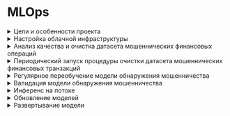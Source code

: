 # MLOps

<details>
<summary>
Цели и особенности проекта
</summary>

## 1. Цели проектируемой антифрод-системы:

1. **Снижение уровня мошеннических транзакций**
2. **Поддержжание конкурентноспособности компании**  (фиксация не более 2 мошеннических транзакций, приводящих к потере денежных средств + общий ущерб клиентов за месяц не должен привышать 500 тысяч рублей.)
3. **Достижение первых результатов в течение 3 месяцев** для оценки эффективности и целесообразности дальнейшего развития проекта
4. **Реализация проекта в рамках выделенного бюджета** (не более 10 млн руб.) и в установленный срок (не более 6 месяцев).
5. **Обеспечение высокой производительности и масштабируемости** (для обработки 50 транзакций в секунду на постоянной основе и до 400 транзакций в период праздников).
6. **Снижение процента ложных определений корректных транзакций как мошеннических** до уровня не более 5% от общего числа транзакций, чтобы избежать недовольства клиентов и предотвратить отток клиентов.
7. **Обеспечение конфиденциальности и безопасности данных**
8. **Обеспечение интеграции с существующей инфраструктурой**
  
## 2. Метрика для проектируемой антифрод-системы:
В рамках данной задачи важно:
1.	Минимизировать количество мошеннических транзакций (Recall)
2.	Минимизировать вероятность ошибочного определения транзакции как мошеннической (Precision)

Для данной задачи Recall является более предпочтительной метрикой:
* Пропущенные мошеннические транзакции (False Negatives) могут привести к значительным финансовым потерям. Высокий Recall минимизирует этот риск.
* Ложные срабатывания могут быть частично компенсированы дополнительными проверками и верификацией подозрительных транзакций.
  
Также в дополнение к Recall можно использовать ROC-AUC для более полной оценки производительности модели.

## 3. Особенности проекта:
https://miro.com/welcomeonboard/OVMxZDM2bW4zU0VtV0ludHZqRzVVemppNkJqaTVxNnZBTWFMclZQUG8wbGRiU0g1dWJieXVveVgzRHVwY1phanwzNDU4NzY0NTIzODQ4OTMwMjkxfDI=?share_link_id=384743824398

## 4. Основные функциональные части системы:
1. Сбор и подготовка данных
2. Модуль машинного обучения
3. Реализация и интеграция
4. Мониторинг и логирование
5. Безопасность и конфиденциальность
6. Масштабируемость и отказоустойчивость

## 5. Задачи:
Размещены на Kanban-доске

</details>
<details>
<summary>
Настройка облачной инфраструктуры
</summary>
  
## 1. Создание bucket в Yandex Cloud Object Storage с использованием terraform:
  
```
  resource "yandex_storage_bucket" "test" {
    bucket = "mlops-daria-bucket"
    folder_id = "b1gi1i2cfgl8sb9tnjig"

    anonymous_access_flags {
       read = true
       list = true
       config_read = true
     }

    default_storage_class = "COLD"
    max_size = 150323855360
}
```
## 2. Дочка доступа к бакету:
   s3://mlops-daria-bucket/

## 3. Создание Spark-кластера с использованием terraform:
```
resource "yandex_dataproc_cluster" "foo" {

 depends_on = [yandex_resourcemanager_folder_iam_binding.dataproc]
 bucket      = yandex_storage_bucket.test.bucket
 description = "Dataproc Cluster created by Terraform"
 name        = "daria-mlops-dataproc-cluster"

 labels = {
   created_by = "terraform"
 }

 service_account_id = yandex_iam_service_account.dataproc.id
 zone_id            = "ru-central1-b"

 cluster_config {

   hadoop {
     services = ["HDFS", "HIVE", "YARN", "SPARK", "TEZ", "MAPREDUCE"]
     ssh_public_keys = [
     file("~/.ssh/id_rsa.pub")]
   }

   subcluster_spec {
    name = "main"
    role = "MASTERNODE"
    resources {
        resource_preset_id = "s3-c2-m8"
        disk_type_id       = "network-hdd"
        disk_size          = 40
     }

    assign_public_ip  = true
        subnet_id   = data.yandex_vpc_subnet.subnet_b.id
        hosts_count = 1
   }


   subcluster_spec {
     name = "data"
     role = "DATANODE"
     resources {
       resource_preset_id = "s3-c4-m16"
       disk_type_id       = "network-hdd"
       disk_size          = 128
     }
     subnet_id   = data.yandex_vpc_subnet.subnet_b.id
     hosts_count = 3
   }
}

security_group_ids = [data.yandex_vpc_security_group.dataproc_ex.id]
}

data "yandex_vpc_subnet" "subnet_b" {
 subnet_id = "e2lhllitsg0u9khnd5u7"
}

data "yandex_vpc_security_group" "dataproc_ex" {
 security_group_id  = "enpe1i84pncj2in8iull"
}

resource "yandex_iam_service_account" "dataproc" {
 name        = "dataproc"
 description = "service account to manage Dataproc Cluster"
}

data "yandex_resourcemanager_folder" "foo" {
 folder_id = "b1gi1i2cfgl8sb9tnjig"
}

resource "yandex_resourcemanager_folder_iam_binding" "dataproc" {
 folder_id = data.yandex_resourcemanager_folder.foo.id
 role      = "mdb.dataproc.agent"
 members = [
   "serviceAccount:${yandex_iam_service_account.dataproc.id}",
 ]
}

```
## 4. Соединение по SSH с мастер-узлом и копирование содержимого хранилища в файловую систему HDFS с использованием инструмента hadoop distcp.
![image](https://github.com/user-attachments/assets/606c4093-0096-4e3c-8eda-8678b12dba7a)

</details>


<details>
<summary>
Анализ качества и очистка датасета мошеннических финансовых операций
</summary>
  В результате анализа данных были выделены следующие проблемы:
  
  - Удаление дубликатов
  - Преобразование типов данных (например, tx_amount к типу Float)
  - Удаление строк с пропущенными значениями
  
  Для очистки данных использовался Spark:
  
  ```
    df = df.withColumn("tx_amount", col("tx_amount").cast(FloatType()))
    df = df.na.drop("any")
    df = df.dropDuplicates(['transaction_id'])

  ```

После очистки данных и их преобразования в формат .parquet, данные были загружены в следующий бакет:

 ```
s3://mlops-data-ready/
 ```
</details>


<details>
<summary>
Периодический запуск процедуры очистки датасета мошеннических финансовых транзакций
</summary>
  
  В ходе выполенения задания были выполнены следующие действия:
  
  **1. Была запущена система Apache Airflow на отдельной виртуальной машине Yandex cloud.**
  
  **2. Создан DAG для ежедневного автоматизированного создания и удаления Spark-кластера и запуска скрипта очистки датасета.**
  
  **3. Выполнена проверка загрузки DAG в систему:**
  ![image](https://github.com/user-attachments/assets/bba1f844-b26c-4df3-9370-8293ca3f9e8c)
  
  Файл, в котором привен код с DAG:
  https://github.com/darya55k/MLOps/blob/main/data_proc_webinar.py

  **4. Выполнена проверка работоспособности DAG:**
  Скриншот с запусками процедуры очистки датасета по расписанию:
  ![image](https://github.com/user-attachments/assets/2f6e9f8e-c02b-4ef5-9d75-4ac615af1010)

</details>


<details>
<summary>
Регулярное переобучение модели обнаружения мошенничества
</summary>
  
  В ходе выполенения задания были выполнены следующие действия:

  ## 1. Создание и запуск виртуальных машин
В Яндкс.Клауд были созданы три виртуальные машины со следующими характеристиками:
1. MLflow
2. Postgres
3. Airflow
![image](https://github.com/user-attachments/assets/b3f9c588-a749-4eec-9721-a24c1f6caa71)

  ## 2. Установка зависимостей
  1. Для Airflow све необходимые зависимости были установлены в прошлом домашнем задании.
  2. Для MLflow были устновлены:
     * mlflow
     * psycopg2-binary
     * boto3
  Файл с кодом для запуска mlflow-сервера:
  https://github.com/darya55k/MLOps/blob/main/mlflow_server.sh
   3. Для Postgres был создан Dockerfile. База данных запускалась в докер-контейнере.
      https://github.com/darya55k/MLOps/blob/main/Dockerfile
## 3. Создание скриптов
1. Для MLflow использовался следующий скрипт:
   https://github.com/darya55k/MLOps/blob/main/mlops_pipe_final.py
2. Для Airflow был доработан даг:
   https://github.com/darya55k/MLOps/blob/main/data_proc_webinar1.py

## 4. Результаты
Так выглядит даг, если новых данных не было обнаружено:
![image](https://github.com/user-attachments/assets/40d044d3-8ddf-4af2-a2c1-d0817955a031)

И так, если новые данные присутсвуют:
![image](https://github.com/user-attachments/assets/ae82aa3d-1fe0-46c1-b2c2-5181de88c0c1)

Результаты, записанные в MLflow:
![image](https://github.com/user-attachments/assets/9ef0395d-f746-4fc8-9d6a-08d0ab3daeda)

![image](https://github.com/user-attachments/assets/7ae5e291-9148-4911-bd92-b7ee37f71af9)

Запись данных а бакет:
![image](https://github.com/user-attachments/assets/3898c4c2-4bc6-418e-ad73-dad96e34c573)


</details>


<details>
<summary>
Валидация модели обнаружения мошенничества
</summary>
  
  В ходе выполенения задания были выполнены следующие действия:

  ## 1. Виртуальные машины
Для выполенения работы были использованы виртуальные машины, созданные в рамках выполенния предыдуших домашних заданий:
1. MLflow
2. Postgres
3. Airflow
![image](https://github.com/user-attachments/assets/b3f9c588-a749-4eec-9721-a24c1f6caa71)

 ## 2. Оценка модели
Прогнозы модели на тестовых данных оцениваются по метрике ROC-AUC.
В цикле проводится бутстрап-оценка: создаются подвыборки тестовых данных, и на каждой из них вычисляется ROC-AUC.
Среднее значение ROC-AUC логируется в MLflow.

## 3. Сравнение моделей
Если это первый запуск, модель сохраняется.
Если это не первый запуск, то проверяется, лучше ли новая модель предыдущей по метрике ROC-AUC. Если да, проводится t-тест для проверки статистической значимости улучшения. Если p-значение меньше 0.05, новая модель сохраняется как улучшенная версия.


## 4. Результаты
Файл с обновленным скриптом:
https://github.com/darya55k/MLOps/blob/main/mlops_pipe_ab2.py

Поскольку новые метрики оказались выше, был проведен t-тест, который показал практически нулевое значение p-value. Это позволяет отвергнуть нулевую гипотезу о равенстве средних метрик выборок. 
![image](https://github.com/user-attachments/assets/9635ec6f-bccd-417c-a7db-f6eb927c8e35)

Новая модель была сохранена в MLflow, который подключен к S3-хранилищу.

![image](https://github.com/user-attachments/assets/e199f7de-5f68-417c-ad83-e2efa1027287)

</details>


<details>
<summary>
Инференс на потоке
</summary>
  
  В ходе выполенения задания были выполнены следующие действия:

  ## 1. Виртуальные машины
Для выполенения работы были использованы виртуальные машины, созданные в рамках выполенния предыдуших домашних заданий:
1. MLflow
2. Postgres
3. Airflow
![image](https://github.com/user-attachments/assets/b3f9c588-a749-4eec-9721-a24c1f6caa71)

## 2. Создание кластера с Kafka
Для выполнения ДЗ необходимо было запустить систему Apache Kafka на отдельной виртуальной машине Yandex cloud.
![image](https://github.com/user-attachments/assets/9dc15d80-4bc9-451d-8144-38e6b5faf843)

## 3. Настройка Kafka
1. Создала топики input и predictions
   ![image](https://github.com/user-attachments/assets/ca9e60da-8342-4724-a5f1-4c82919d99af)

2. Создала пользователей:
   ![image](https://github.com/user-attachments/assets/73b02bca-6857-4fd9-aa36-6fc56ffabbdb)
К Kafka UI подключалась через admin, так как у него есть все досупы и права.

## 4. Подключение к Kafka UI
Для подключения к Kafka UI необходимо было установить:
1. Сертификат:
 ```
mkdir -p /usr/local/share/ca-certificates/Yandex && \
wget "https://storage.yandexcloud.net/cloud-certs/CA.pem" \
     --output-document /usr/local/share/ca-certificates/Yandex/YandexInternalRootCA.crt && \
chmod 0655 /usr/local/share/ca-certificates/Yandex/YandexInternalRootCA.crt
 ```
2. Зависимости:
 ```
sudo apt update && sudo apt install --yes python3 python3-pip libsnappy-dev && \
pip3 install kafka-python lz4 python-snappy crc32c
 ```

3. Также в переменных указала свои данные для подключения
 ```
KAFKA_UI_STOREPASS=111111
KAFKA_CLUSTERS_NAME=kafka693
KAFKA_CLUSTERS_BOOTSTRAPSERVERS=rc1a-9912bk99ei6nptmg.mdb.yandexcloud.net:9091,rc1b-8bgoe5q76dij6dhh.mdb.yandexcloud.net:9091,rc1d-98kkqdi64ek3d44h.mdb.yandexcloud.net:9091
KAFKA_USER_LOGIN=mylogin
KAFKA_USER_PASSWORD=mypass
KSQLDB_STOREPASS=kuCxDPVj0mh4
STOREPASS=111111
 ```
4. Приложение запустилось по адресу http://158.160.79.228:8282

Из интерсейса можно налюдать за сообщениями

![image](https://github.com/user-attachments/assets/7db99b21-35e8-4a1d-a5d5-fbc6821b4eef)

## 5. Доработка скриптов
1. Продюсер для отправки данных в Kafka:
   
https://github.com/darya55k/MLOps/blob/main/producer.py

* Скрипт читает строки из файла 2019-08-22.txt, делит их на чанки и отправляет в топик input.
* Во время отправки метрика скорости передачи (transactions_per_second_sent_to_kafka) логируется в MLflow, чтобы отслеживать производительность загрузки данных.

2. Потребитель для обработки данных:
   
https://github.com/darya55k/MLOps/blob/main/consumer.py

* Cкрипт подключается к Kafka и прослушивает топик inputs, куда скрипт продюсера отправляет данные.
* Потребитель обрабатывает каждое сообщение: очищает его, трансформирует и применяет модель для предсказания.
* Затем результаты предсказания отправляются в топик predictions.
* В процессе метрики производительности также логируются в MLflow.

## 6. Графики в MLflow
В результате получился следующий гафик
![image](https://github.com/user-attachments/assets/a6a90723-0c47-4bed-860e-fa694a188c10)

По графику можно следать вывод, что кластер обрабатывает около 4 тысяч транзакций в секунду, а источник генерировал около 25 тысяч транзакций. 

</details>

<details>
<summary>
Обновление моделей
</summary>
  
В ходе выполенения задания были выполнены следующие действия:

## 1. REST API для модели
Для выполенения работы был написан fast api сервис: https://github.com/darya55k/MLOps/blob/main/app.py
## 2. Настройка Github actions:

Были добавлены следующие секреты:
![image](https://github.com/user-attachments/assets/50e2c193-da73-47da-b9e9-7bb3d6243fea)

Создан конфигрурационный файл github actions для сборки, тестирования и публикации контейнера: https://github.com/darya55k/MLOps/blob/main/main.yml

![image](https://github.com/user-attachments/assets/1963d39e-10f6-41f6-9ab3-8c2c8a3ea02b)

Публикация в DockerHub:
![image](https://github.com/user-attachments/assets/866860a8-159f-4623-9868-8dfcca588465)

## 3. Настройка k8s
k8s был развернут с помощью Docker Desktop
![image](https://github.com/user-attachments/assets/bf60eb35-fcfc-49ee-a070-ad459d48e50f)

Конфигурационные файлы kubernetes для запуска сервиса в kubernetes-кластере:

https://github.com/darya55k/MLOps/blob/main/service.yaml

https://github.com/darya55k/MLOps/blob/main/ingress.yaml

https://github.com/darya55k/MLOps/blob/main/deployment.yaml

Работа сервиса:
![image](https://github.com/user-attachments/assets/8699b422-87f7-48cd-b3a1-1aca6a6d8cb7)

</details>

<details>
<summary>
Развертывание модели
</summary>
  
В ходе выполенения задания были выполнены следующие действия:

## 1. Настройка кластера и установка зависимостей:
1. Был развернут k8s кластер
![image](https://github.com/user-attachments/assets/23f5e3ed-838f-4e1e-b4f0-02b056309046)
2. Следующими командами были установлены Prometheus, Grafana и Airflow:

```helm repo add prometheus-community https://prometheus-community.github.io/helm-charts```

```helm install monitoring prometheus-community/kube-prometheus-stack```

```helm install airflow bitnami/airflow```

3. С помощью правила ```(sum(rate(container_cpu_usage_seconds_total{namespace="default"}[1m])) by (pod))*100``` был построен такой дашборд:
![image](https://github.com/user-attachments/assets/69f142ea-f79d-44be-a76a-cb84d3a71801)

Это правило для Grafana вычисляет использование CPU для каждого пода в пространстве имен default и выражает его в процентах от общего доступного CPU. Оно берет скорость использования CPU за последнюю минуту для каждого контейнера в поде, суммирует эти значения для каждого пода, и умножает на 100, чтобы получить значение в процентах.

Это правило позволяет вам увидеть, сколько процессорных ресурсов использует каждый под за последние 1 минуту, в процентах от общего доступного CPU.


Вот так можно посмотреть дашборд для конкретного пода:
![image](https://github.com/user-attachments/assets/55ccb2ea-5612-432e-80a8-fc293d62b240)

Правило, по которому должны прилетать алерты:
![image](https://github.com/user-attachments/assets/3fc38426-8bac-44fd-8330-9b749b221450)

Алерты:
![image](https://github.com/user-attachments/assets/0932941b-d5b2-449e-a2d1-c62aae8e91e6)

Также настроила уведомления в телеграме:
![image](https://github.com/user-attachments/assets/940f42e5-02b2-40e6-a7f7-b736593ce3b5)



</details>





